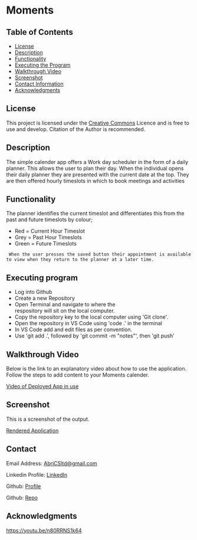 # Moments

## Table of Contents
- [License](#license)
- [Description](#description)
- [Functionality](#functionality)
- [Executing the Program](#executing-program)
- [Walkthrough Video](#walkthrough-video)
- [Screenshot](#screenshot)
- [Contact Information](#contact)
- [Acknowledgments](#acknowledgments)

## License
This project is licensed under the [Creative Commons](https://creativecommons.org/licenses/by/2.0/uk/) Licence and is free to use and develop. Citation of the Author is recommended.

## Description
The simple calender app offers a Work day scheduler in the form of a daily planner.
This allows the user to plan their day.
When the individual opens their daily planner they are presented with the current date at the top. 
They are then offered hourly timeslots in which to book meetings and activities

## Functionality
The planner identifies the current timeslot and differentiates this from the past and 
future timeslots by colour;

- Red   = Current Hour Timeslot
- Grey  = Past Hour Timeslots
- Green = Future Timeslots

```
 When the user presses the saved button their appointment is available to view when they return to the planner at a later time.

 ```
## Executing program
- Log into Github
- Create a new Repository  
- Open Terminal and navigate to where the  
  respository will sit on the local computer.
- Copy the repository key to the local computer 
  using 'Git clone'.
- Open the repository in VS Code using 'code .' in 
  the terminal
- In VS Code add and edit files as per convention.
- Use 'git add .',  followed by 'git commit -m 
  "notes"', then 'git push'


## Walkthrough Video
Below is the link to an explanatory video about how to use the application. Follow the steps to add content to your Moments calender.

[Video of Deployed App in use](https://youtu.be/n80RRNS1k64)


## Screenshot
This is a screenshot of the output.

[Rendered Application](./assets/images/Scheduler.jpeg)


## Contact
Email Address: AbriCSltd@gmail.com

Linkedin Profile: [LinkedIn](https://www.linkedin.com/in/iteration50/)

Github: [Profile](https://github.com/Abrics)

Github: [Repo](https://github.com/AbriCS/Moments)

## Acknowledgments
<!--video on how to install Moments-->
https://youtu.be/n80RRNS1k64
